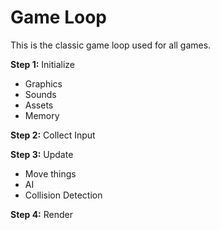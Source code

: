 Game Loop
======

This is the classic game loop used for all games.


**Step 1:** Initialize

* Graphics
* Sounds
* Assets
* Memory

**Step 2:** Collect Input

**Step 3:** Update

* Move things
* AI
* Collision Detection

**Step 4:** Render
